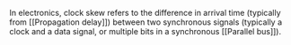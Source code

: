 In electronics, clock skew refers to the difference in arrival time (typically from [[Propagation delay]]) between two synchronous signals (typically a clock and a data signal, or multiple bits in a synchronous [[Parallel bus]]).